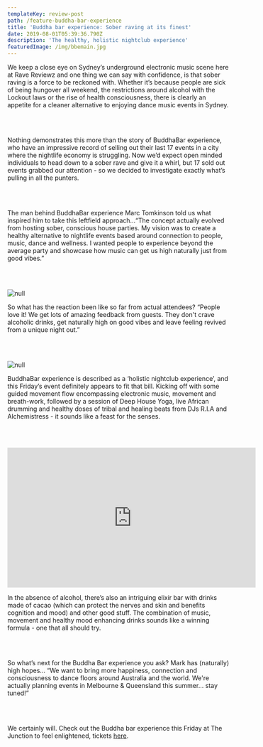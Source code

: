 ```yaml
---
templateKey: review-post
path: /feature-buddha-bar-experience
title: 'Buddha bar experience: Sober raving at its finest'
date: 2019-08-01T05:39:36.790Z
description: 'The healthy, holistic nightclub experience'
featuredImage: /img/bbemain.jpg
---
```

We keep a close eye on Sydney’s underground electronic music scene here at Rave Reviewz and one thing we can say with confidence, is that sober raving is a force to be reckoned with. Whether it’s because people are sick of being hungover all weekend, the restrictions around alcohol with the Lockout laws or the rise of health consciousness, there is clearly an appetite for a cleaner alternative to enjoying dance music events in Sydney.

<br><br>

Nothing demonstrates this more than the story of BuddhaBar experience, who have an impressive record of selling out their last 17 events in a city where the nightlife economy is struggling. Now we’d expect open minded individuals to head down to a sober rave and give it a whirl, but 17 sold out events grabbed our attention - so we decided to investigate exactly what’s pulling in all the punters. 

<br><br>

The man behind BuddhaBar experience Marc Tomkinson told us what inspired him to take this leftfield approach…“The concept actually evolved from hosting sober, conscious house parties. My vision was to create a healthy alternative to nightlife events based around connection to people, music, dance and wellness. I wanted people to experience beyond the average party and showcase how music can get us high naturally just from good vibes.”

<br><br>

![null](/img/bbe2.jpg)

So what has the reaction been like so far from actual attendees? “People love it! We get lots of amazing feedback from guests. They don't crave alcoholic drinks, get naturally high on good vibes and leave feeling revived from a unique night out.” 

<br><br>

![null](/img/bbe1.jpg)

BuddhaBar experience is described as a ‘holistic nightclub experience’, and this Friday’s event definitely appears to fit that bill. Kicking off with some guided movement flow encompassing electronic music, movement and breath-work, followed by a session of Deep House Yoga, live African drumming and healthy doses of tribal and healing beats from DJs R.I.A and Alchemistress - it sounds like a feast for the senses.

<br><br>

<iframe src="https://www.facebook.com/plugins/video.php?href=https%3A%2F%2Fwww.facebook.com%2Fbuddhabar.au%2Fvideos%2F227284624836299%2F&show_text=0&width=560" width="560" height="315" style="border:none;overflow:hidden" scrolling="no" frameborder="0" allowTransparency="true" allowFullScreen="true"></iframe>

In the absence of alcohol, there’s also an intriguing elixir bar with drinks made of cacao (which can protect the nerves and skin and benefits cognition and mood) and other good stuff. The combination of music, movement and healthy mood enhancing drinks sounds like a winning formula - one that all should try.  

<br><br>

So what’s next for the Buddha Bar experience you ask? Mark has (naturally) high hopes… “We want to bring more happiness, connection and consciousness to dance floors around Australia and the world. We're actually planning events in Melbourne & Queensland this summer… stay tuned!”

<br><br>

We certainly will. Check out the Buddha bar experience this Friday at The Junction to feel enlightened, tickets [here](https://www.eventbrite.com.au/e/buddhabar-experience-bass-alchemy-tickets-65767206485).
